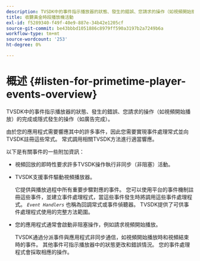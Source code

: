 ```yaml
---
description: TVSDK中的事件指示播放器的狀態、發生的錯誤、您請求的操作（如視頻開始播放）的完成或隱式發生的操作（如廣告完成）。
title: 收聽黃金時段播放機活動
exl-id: f5289340-f49f-40e9-887e-34b42e1205cf
source-git-commit: be43bbbd1051886c8979ff590a3197b2a7249b6a
workflow-type: tm+mt
source-wordcount: '253'
ht-degree: 0%

---
```


# 概述 {#listen-for-primetime-player-events-overview}

TVSDK中的事件指示播放器的狀態、發生的錯誤、您請求的操作（如視頻開始播放）的完成或隱式發生的操作（如廣告完成）。

由於您的應用程式需要響應其中的許多事件，因此您需要實現事件處理常式並向TVSDK註冊這些常式。 常式調用相關TVSDK方法進行適當響應。

以下是有關事件的一些附加資訊：

* 視頻回放的即時性要求許多TVSDK操作執行非同步（非阻塞）活動。
* TVSDK支援事件驅動視頻播放器。

   它提供與播放過程中所有重要步驟對應的事件。 您可以使用平台的事件機制註冊這些事件，並建立事件處理程式，當這些事件發生時將調用這些事件處理程式。 *`Event Handlers`* 也稱為回調常式或事件偵聽器。 TVSDK提供了可供事件處理程式使用的完整方法範圍。
* 您的應用程式通常會啟動非阻塞操作，例如請求視頻開始播放。

   TVSDK通過分派事件與應用程式非同步通信，如視頻開始播放時和視頻結束時的事件。 其他事件可指示播放器中的狀態更改和錯誤情況。 您的事件處理程式會採取相應的操作。

